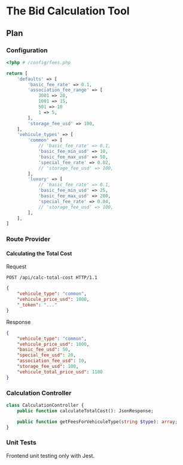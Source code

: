 # The Bid Calculation Tool

## Plan

### Configuration
```php
<?php # /config/fees.php

return [
    'defaults' => [
        'basic_fee_rate' => 0.1,
        'association_fee_range' => [
            3001 => 20,
            1001 => 15,
            501 => 10
            1 => 5,
        ],
        'storage_fee_usd' => 100,
    ],
    'vehicule_types' => [
        'common' => [
            // 'basic_fee_rate' => 0.1,
            'basic_fee_min_usd' => 10,
            'basic_fee_max_usd' => 50,            
            'special_fee_rate' => 0.02,          
            // 'storage_fee_usd' => 100,
        ],
        'luxury' => [
            // 'basic_fee_rate' => 0.1,
            'basic_fee_min_usd' => 25,
            'basic_fee_max_usd' => 200,
            'special_fee_rate' => 0.04,
            // 'storage_fee_usd' => 100,
        ],
    ],
]
```

### Route Provider

#### Calculating the Total Cost

Request
```HTTP
POST /api/calc-total-cost HTTP/1.1
```
```JSON
{
    "vehicule_type": "common",
    "vehicule_price_usd": 1000,
    "_token": "..."
}
```

Response
```JSON
{
    "vehicule_type": "common",
    "vehicule_price_usd": 1000,
    "basic_fee_usd": 50,
    "special_fee_usd": 20,
    "association_fee_usd": 10,
    "storage_fee_usd": 100,
    "vehicule_total_price_usd": 1180
}
```

### Calculation Controller
```PHP
class CalculationController {
    public function calculateTotalCost(): JsonResponse;

    public function getFeesForVehiculeType(string $type): array;
}
```

### Unit Tests
Frontend unit testing only with Jest.